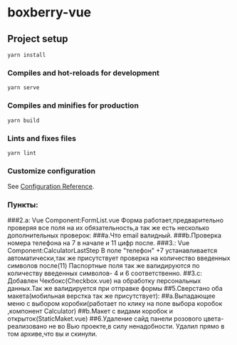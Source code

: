 # boxberry-vue

## Project setup
```
yarn install
```

### Compiles and hot-reloads for development
```
yarn serve
```

### Compiles and minifies for production
```
yarn build
```

### Lints and fixes files
```
yarn lint
```

### Customize configuration
See [Configuration Reference](https://cli.vuejs.org/config/).


### Пункты:
 ###2.а:
 Vue Component:FormList.vue
 Форма работает,предварительно проверяя все поля на их обязательность,а так же есть несколько дополнительных проверок:
 ###а.Что email валидный.
 ###b.Проверка номера телефона на 7 в начале и 11 цифр после.
 ###3.:
 Vue Component:CalculatorLastStep
 В поле "телефон" +7 устанавливается автоматически,так же присутствует проверка на количество введенных символов после(11)
 Паспортные поля так же валидируются по количеству введенных символов- 4 и 6 соответственно.
 ##3.с:
 Добавлен Чекбокс(Checkbox.vue) на обработку персональных данных.Так же валидируется при отправке формы
 ##5.Сверстано оба макета(мобильная верстка так же присутствует):
  ##а.Выпадающее меню с выбором коробки(работает по клику на поле выбора коробок ,компонент Calculator)
  ##b.Макет  с видами коробок и открыток(StaticMaket.vue)
  ##6.Удаление сайд панели розового цвета-реализовано не во Вью проекте,в силу ненадобности. Удалил прямо в том архиве,что вы и скинули.
 
 